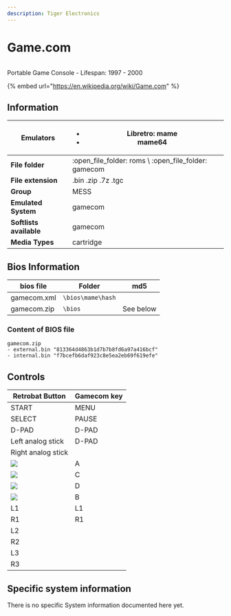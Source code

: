 ```yaml
---
description: Tiger Electronics
---
```


# Game.com

<div align="left">

<figure><img src="https://github.com/fabricecaruso/es-theme-carbon/blob/master/art/logos/gamecom.png?raw=true" alt=""><figcaption></figcaption></figure>

</div>

Portable Game Console - Lifespan: 1997 - 2000

{% embed url="https://en.wikipedia.org/wiki/Game.com" %}

## Information

| **Emulators**           | <ul><li>Libretro: mame</li><li>mame64</li></ul>          |
| ----------------------- | -------------------------------------------------------- |
| **File folder**         | :open\_file\_folder: roms \ :open\_file\_folder: gamecom |
| **File extension**      | .bin .zip .7z .tgc                                       |
| **Group**               | MESS                                                     |
| **Emulated System**     | gamecom                                                  |
| **Softlists available** | gamecom                                                  |
| **Media Types**         | cartridge                                                |

## Bios Information

| bios file   | Folder            | md5       |
| ----------- | ----------------- | --------- |
| gamecom.xml | `\bios\mame\hash` |           |
| gamecom.zip | `\bios`           | See below |

### Content of BIOS file

```
gamecom.zip
- external.bin "813364d4863b1d7b7b8fd6a97a416bcf"
- internal.bin "f7bcefb6daf923c8e5ea2eb69f619efe"
```

## Controls

| Retrobat Button                                       | Gamecom key |
| ----------------------------------------------------- | ----------- |
| START                                                 | MENU        |
| SELECT                                                | PAUSE       |
| D-PAD                                                 | D-PAD       |
| Left analog stick                                     | D-PAD       |
| Right analog stick                                    |             |
| ![](<../../../.gitbook/assets/image (2) (1) (1).png>) | A           |
| ![](<../../../.gitbook/assets/image (1) (2) (1).png>) | C           |
| ![](<../../../.gitbook/assets/image (4) (1).png>)     | D           |
| ![](<../../../.gitbook/assets/image (3) (1) (2).png>) | B           |
| L1                                                    | L1          |
| R1                                                    | R1          |
| L2                                                    |             |
| R2                                                    |             |
| L3                                                    |             |
| R3                                                    |             |

## Specific system information

There is no specific System information documented here yet.
